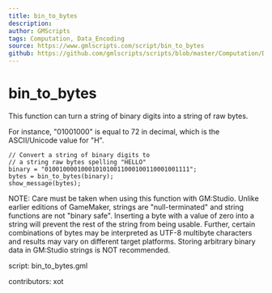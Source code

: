 ```yaml
---
title: bin_to_bytes
description: 
author: GMScripts
tags: Computation, Data_Encoding
source: https://www.gmlscripts.com/script/bin_to_bytes
github: https://github.com/gmlscripts/scripts/blob/master/Computation/Data_Encoding/bin_to_bytes.gml
---
```


bin_to_bytes
============

This function can turn a string of binary digits into a string of raw bytes.

For instance, "01001000" is equal to 72 in decimal, which is the ASCII/Unicode 
value for "H".

    // Convert a string of binary digits to 
    // a string raw bytes spelling "HELLO"
    binary = "0100100001000101010011000100110001001111";
    bytes = bin_to_bytes(binary);
    show_message(bytes);

NOTE: Care must be taken when using this function with GM:Studio. Unlike 
earlier editions of GameMaker, strings are "null-terminated" and string
functions are not "binary safe". Inserting a byte with a value of zero into 
a string will prevent the rest of the string from being usable. Further, 
certain combinations of bytes may be interpreted as UTF-8 multibyte characters
and results may vary on different target platforms. Storing arbitrary binary
data in GM:Studio strings is NOT recommended.
    
script: bin_to_bytes.gml

contributors: xot
